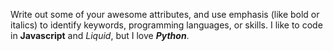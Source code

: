 Write out some of your awesome attributes, and use emphasis (like bold or italics) to identify keywords, programming languages, or skills.
I like to code in __Javascript__ and *Liquid*, but I love __*Python*__.
